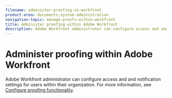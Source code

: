 ```yaml
---
filename: administer-proofing-in-workfront
product-area: documents;system-administration
navigation-topic: manage-proofs-within-workfront
title: Administer proofing within Adobe Workfront
description: Adobe Workfront administrator can configure access and and notification settings for users within their organization. For more information, see Configure proofing functionality.
---
```


# Administer proofing within Adobe Workfront

Adobe Workfront administrator can configure access and and notification settings for users within their organization. For more information, see [Configure proofing functionality](../../../administration-and-setup/manage-workfront/configure-proofing/configuring-proofing-functionality.md).
